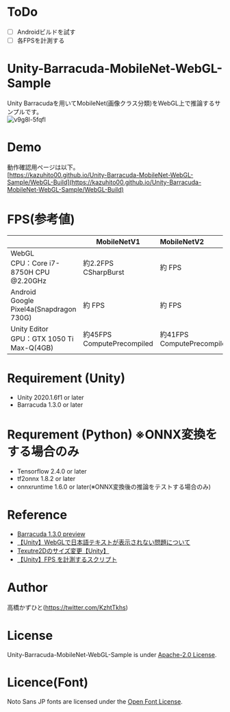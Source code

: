 # ToDo
- [ ] Androidビルドを試す
- [ ] 各FPSを計測する

# Unity-Barracuda-MobileNet-WebGL-Sample
Unity Barracudaを用いてMobileNet(画像クラス分類)をWebGL上で推論するサンプルです。<br>
![v9g8l-5fqfl](https://user-images.githubusercontent.com/37477845/107118246-1549c680-68c3-11eb-8bb3-961881a20158.gif)

# Demo
動作確認用ページは以下。<br>
[https://kazuhito00.github.io/Unity-Barracuda-MobileNet-WebGL-Sample/WebGL-Build](https://kazuhito00.github.io/Unity-Barracuda-MobileNet-WebGL-Sample/WebGL-Build)

# FPS(参考値)
|  | MobileNetV1 | MobileNetV2 |
| - | - | :- |
| WebGL<br>CPU：Core i7-8750H CPU @2.20GHz | 約2.2FPS<br>CSharpBurst | 約 FPS |
| Android<br>Google Pixel4a(Snapdragon 730G) | 約 FPS | 約 FPS |
| Unity Editor<br>GPU：GTX 1050 Ti Max-Q(4GB) | 約45FPS<br>ComputePrecompiled | 約41FPS<br>ComputePrecompiled |

# Requirement (Unity)
* Unity 2020.1.6f1 or later
* Barracuda 1.3.0 or later

# Requrement (Python) ※ONNX変換をする場合のみ
* Tensorflow 2.4.0 or later
* tf2onnx 1.8.2 or later
* onnxruntime 1.6.0 or later(※ONNX変換後の推論をテストする場合のみ)

# Reference
* [Barracuda 1.3.0 preview](https://docs.unity3d.com/Packages/com.unity.barracuda@1.3/manual/index.html)
* [【Unity】WebGLで日本語テキストが表示されない問題について](https://chiritsumo-blog.com/unity-webgl-japanese/)
* [Texutre2Dのサイズ変更【Unity】](https://kan-kikuchi.hatenablog.com/entry/TextureScale)
* [【Unity】FPS を計測するスクリプト](https://baba-s.hatenablog.com/entry/2019/05/04/220500)

# Author
高橋かずひと(https://twitter.com/KzhtTkhs)
 
# License 
Unity-Barracuda-MobileNet-WebGL-Sample is under [Apache-2.0 License](LICENSE).

# Licence(Font)
Noto Sans JP fonts are licensed under the [Open Font License](https://scripts.sil.org/cms/scripts/page.php?site_id=nrsi&id=OFL).
